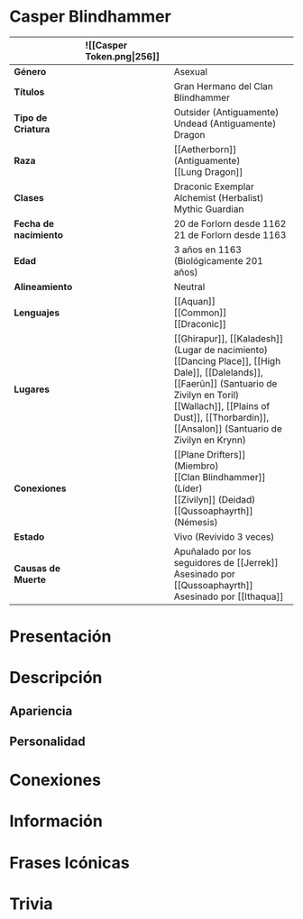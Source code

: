 # Casper Blindhammer

|                         | ![[Casper Token.png\|256]] |                                                                                                                                                                                                                                                 |
| :---------------------- | :------------------------- | :---------------------------------------------------------------------------------------------------------------------------------------------------------------------------------------------------------------------------------------------- |
| **Género**              |                            | Asexual                                                                                                                                                                                                                                         |
| **Títulos**             |                            | Gran Hermano del Clan Blindhammer                                                                                                                                                                                                               |
| **Tipo de Criatura**    |                            | Outsider (Antiguamente)<br>Undead (Antiguamente)<br>Dragon                                                                                                                                                                                      |
| **Raza**                |                            | [[Aetherborn]] (Antiguamente)<br>[[Lung Dragon]]                                                                                                                                                                                                |
| **Clases**              |                            | Draconic Exemplar<br>Alchemist (Herbalist)<br>Mythic Guardian                                                                                                                                                                                   |
| **Fecha de nacimiento** |                            | 20 de Forlorn desde 1162<br>21 de Forlorn desde 1163                                                                                                                                                                                            |
| **Edad**                |                            | 3 años en 1163 (Biológicamente 201 años)                                                                                                                                                                                                        |
| **Alineamiento**        |                            | Neutral                                                                                                                                                                                                                                         |
| **Lenguajes**           |                            | [[Aquan]]<br>[[Common]]<br>[[Draconic]]                                                                                                                                                                                                         |
| **Lugares**             |                            | [[Ghirapur]], [[Kaladesh]] (Lugar de nacimiento)<br>[[Dancing Place]], [[High Dale]], [[Dalelands]], [[Faerûn]] (Santuario de Zivilyn en Toril)<br>[[Wallach]], [[Plains of Dust]], [[Thorbardin]], [[Ansalon]] (Santuario de Zivilyn en Krynn) |
| **Conexiones**          |                            | [[Plane Drifters]] (Miembro)<br>[[Clan Blindhammer]] (Líder)<br>[[Zivilyn]] (Deidad)<br>[[Qussoaphayrth]] (Némesis)                                                                                                                             |
| **Estado**              |                            | Vivo (Revivido 3 veces)                                                                                                                                                                                                                         |
| **Causas de Muerte**    |                            | Apuñalado por los seguidores de [[Jerrek]]<br>Asesinado por [[Qussoaphayrth]]<br>Asesinado por [[Ithaqua]]                                                                                                                                      |

# Presentación

# Descripción

## Apariencia

## Personalidad

# Conexiones

# Información

# Frases Icónicas

# Trivia
